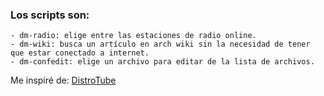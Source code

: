 ### Los scripts son:  
    - dm-radio: elige entre las estaciones de radio online.  
    - dm-wiki: busca un artículo en arch wiki sin la necesidad de tener que estar conectado a internet.  
    - dm-confedit: elige un archivo para editar de la lista de archivos.  

Me inspiré de: [DistroTube](https://distro.tube/ "Página principal de DT.")
